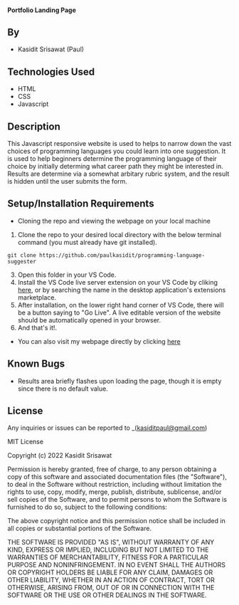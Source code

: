 #### Portfolio Landing Page

## By

* Kasidit Srisawat (Paul)

## Technologies Used

* HTML
* CSS
* Javascript

## Description

This Javascript responsive website is used to helps to narrow down the vast choices of programming languages you could learn into one suggestion. It is used to help beginners determine the programming language of their choice by initially determing what career path they might be interested in. Results are determine via a somewhat arbitary rubric system, and the result is hidden until the user submits the form. 

## Setup/Installation Requirements

- Cloning the repo and viewing the webpage on your local machine

1. Clone the repo to your desired local directory with the below terminal command (you must already have git installed).

```
git clone https://github.com/paulkasidit/programming-language-suggester 

``` 
3. Open this folder in your VS Code. 
2. Install the VS Code live server extension on your VS Code by cliking [here](https://marketplace.visualstudio.com/items?itemName=ritwickdey.LiveServer), or by searching the name in the desktop application's extensions marketplace. 
4. After installation, on the lower right hand corner of VS Code, there will be a button saying to "Go Live". A live editable version of the website should be automatically opened in your browser.
5. And that's it!.

- You can also visit my webpage directly by clicking [here](https://paulkasidit.github.io/programming-language-suggester)

## Known Bugs

* Results area briefly flashes upon loading the page, though it is empty since there is no default value. 

## License

Any inquiries or issues can be reported to _(kasiditpaul@gmail.com)

MIT License

Copyright (c) 2022 Kasidit Srisawat

Permission is hereby granted, free of charge, to any person obtaining a copy
of this software and associated documentation files (the "Software"), to deal
in the Software without restriction, including without limitation the rights
to use, copy, modify, merge, publish, distribute, sublicense, and/or sell
copies of the Software, and to permit persons to whom the Software is
furnished to do so, subject to the following conditions:

The above copyright notice and this permission notice shall be included in all
copies or substantial portions of the Software.

THE SOFTWARE IS PROVIDED "AS IS", WITHOUT WARRANTY OF ANY KIND, EXPRESS OR
IMPLIED, INCLUDING BUT NOT LIMITED TO THE WARRANTIES OF MERCHANTABILITY,
FITNESS FOR A PARTICULAR PURPOSE AND NONINFRINGEMENT. IN NO EVENT SHALL THE
AUTHORS OR COPYRIGHT HOLDERS BE LIABLE FOR ANY CLAIM, DAMAGES OR OTHER
LIABILITY, WHETHER IN AN ACTION OF CONTRACT, TORT OR OTHERWISE, ARISING FROM,
OUT OF OR IN CONNECTION WITH THE SOFTWARE OR THE USE OR OTHER DEALINGS IN THE
SOFTWARE.